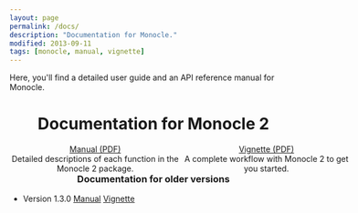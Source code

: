 ```yaml
---
layout: page
permalink: /docs/
description: "Documentation for Monocle."
modified: 2013-09-11
tags: [monocle, manual, vignette]
---
```


<style type="text/css">
#wrap {
   width:600px;
   margin:0 auto;
}
#left_col {
   float:left;
   width:300px;
}
#right_col {
   float:right;
   width:300px;
}
</style>


Here, you'll find a detailed user guide and an API reference manual for Monocle. 

<h1 style="text-align:center">Documentation for Monocle 2</h1>

<div id="wrap">
    <div id="left_col" align="center">
        <div markdown="0"><a href="http://www.bioconductor.org/packages/release/bioc/manuals/monocle/man/monocle.pdf" class="btn">Manual (PDF)</a></div>
    </div>
    <div id="right_col" align="center">
        <div markdown="0"><a href="/downloads/monocle-vignette.pdf" class="btn">Vignette (PDF)</a></div>
    </div>
</div>

<div id="wrap">
    <div id="left_col" align="center">
    Detailed descriptions of each function in the Monocle 2 package.
    </div>
    <div id="right_col" align="center">
    A complete workflow with Monocle 2 to get you started.
    </div>
</div>
  
<p>   

<h3 style="text-align:center">Documentation for older versions</h1>
<ul class="post-list">
  <li><article>Version 1.3.0 
  <a href="http://www.bioconductor.org/packages/release/bioc/manuals/monocle/man/monocle.pdf">Manual</a> 
  <a href="http://www.bioconductor.org/packages/release/bioc/manuals/monocle/man/monocle.pdf">Vignette </a>
  </article>
  </li>
</ul>


